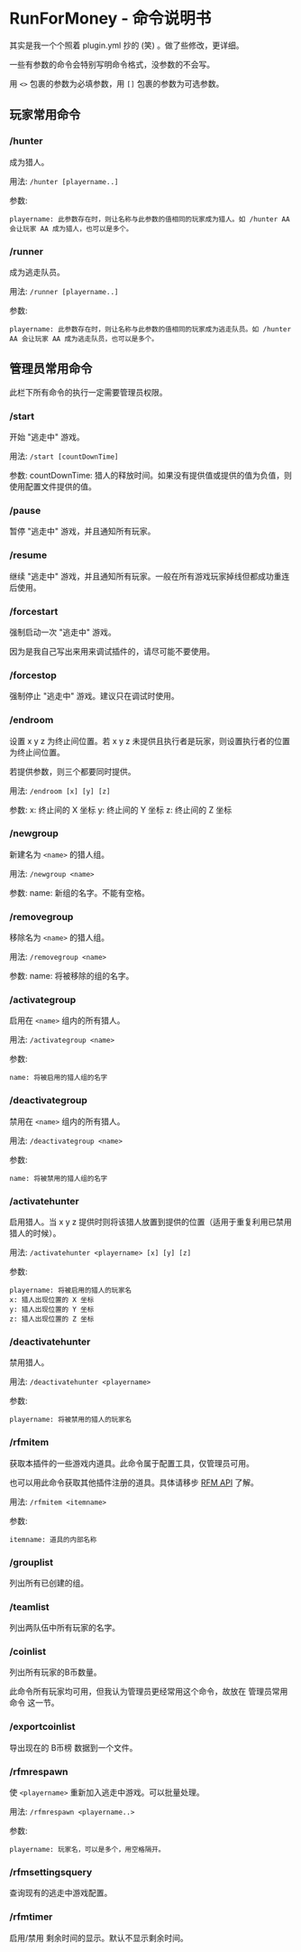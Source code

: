 # RunForMoney - 命令说明书

其实是我一个个照着 plugin.yml 抄的 (笑) 。做了些修改，更详细。

一些有参数的命令会特别写明命令格式，没参数的不会写。

用 `<>` 包裹的参数为必填参数，用 `[]` 包裹的参数为可选参数。

## 玩家常用命令

### /hunter

成为猎人。

用法: `/hunter [playername..]`

参数:

    playername: 此参数存在时，则让名称与此参数的值相同的玩家成为猎人。如 /hunter AA 会让玩家 AA 成为猎人，也可以是多个。

### /runner

成为逃走队员。

用法: `/runner [playername..]`

参数:

    playername: 此参数存在时，则让名称与此参数的值相同的玩家成为逃走队员。如 /hunter AA 会让玩家 AA 成为逃走队员，也可以是多个。

## 管理员常用命令

此栏下所有命令的执行一定需要管理员权限。

### /start

开始 "逃走中" 游戏。

用法: `/start [countDownTime]`

参数:
    countDownTime: 猎人的释放时间。如果没有提供值或提供的值为负值，则使用配置文件提供的值。

### /pause

暂停 "逃走中" 游戏，并且通知所有玩家。

### /resume

继续 "逃走中" 游戏，并且通知所有玩家。一般在所有游戏玩家掉线但都成功重连后使用。

### /forcestart

强制启动一次 "逃走中" 游戏。

因为是我自己写出来用来调试插件的，请尽可能不要使用。

### /forcestop

强制停止 "逃走中" 游戏。建议只在调试时使用。

### /endroom

设置 x y z 为终止间位置。若 x y z 未提供且执行者是玩家，则设置执行者的位置为终止间位置。

若提供参数，则三个都要同时提供。

用法: `/endroom [x] [y] [z]`

参数:
    x: 终止间的 X 坐标
    y: 终止间的 Y 坐标
    z: 终止间的 Z 坐标

### /newgroup

新建名为 `<name>` 的猎人组。

用法: `/newgroup <name>`

参数:
    name: 新组的名字。不能有空格。

### /removegroup

移除名为 `<name>` 的猎人组。

用法: `/removegroup <name>`

参数:
    name: 将被移除的组的名字。

### /activategroup

启用在 `<name>` 组内的所有猎人。

用法: `/activategroup <name>`

参数:

    name: 将被启用的猎人组的名字

### /deactivategroup

禁用在 `<name>` 组内的所有猎人。

用法: `/deactivategroup <name>`

参数:

    name: 将被禁用的猎人组的名字

### /activatehunter

启用猎人。当 x y z 提供时则将该猎人放置到提供的位置（适用于重复利用已禁用猎人的时候）。

用法: `/activatehunter <playername> [x] [y] [z]`

参数:

    playername: 将被启用的猎人的玩家名
    x: 猎人出现位置的 X 坐标
    y: 猎人出现位置的 Y 坐标
    z: 猎人出现位置的 Z 坐标

### /deactivatehunter

禁用猎人。

用法: `/deactivatehunter <playername>`

参数:

    playername: 将被禁用的猎人的玩家名

### /rfmitem

获取本插件的一些游戏内道具。此命令属于配置工具，仅管理员可用。

也可以用此命令获取其他插件注册的道具。具体请移步 [RFM API](https://github.com/SNWCreations/RunForMoneyAPI) 了解。

用法: `/rfmitem <itemname>`

参数:

    itemname: 道具的内部名称

### /grouplist

列出所有已创建的组。

### /teamlist

列出两队伍中所有玩家的名字。

### /coinlist

列出所有玩家的B币数量。

此命令所有玩家均可用，但我认为管理员更经常用这个命令，故放在 管理员常用命令 这一节。

### /exportcoinlist

导出现在的 B币榜 数据到一个文件。

### /rfmrespawn

使 `<playername>` 重新加入逃走中游戏。可以批量处理。

用法: `/rfmrespawn <playername..>`

参数:

    playername: 玩家名，可以是多个，用空格隔开。

### /rfmsettingsquery

查询现有的逃走中游戏配置。

### /rfmtimer

启用/禁用 剩余时间的显示。默认不显示剩余时间。
